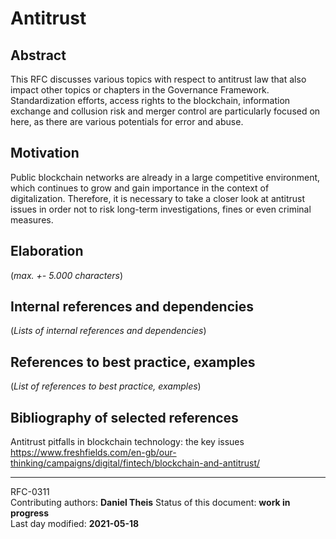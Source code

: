 # Antitrust

## Abstract

This RFC discusses various topics with respect to antitrust law that also impact other topics or chapters in the Governance Framework. Standardization efforts, access rights to the blockchain, information exchange and collusion risk and merger control are particularly focused on here, as there are various potentials for error and abuse.
    
## Motivation

Public blockchain networks are already in a large competitive environment, which continues to grow and gain importance in the context of digitalization. Therefore, it is necessary to take a closer look at antitrust issues in order not to risk long-term investigations, fines or even criminal measures.
    
## Elaboration

(*max. +- 5.000 characters*)
    
## Internal references and dependencies

(*Lists of internal references and dependencies*) 
    
## References to best practice, examples  

(*List of references to best practice, examples*) 

## Bibliography of selected references

Antitrust pitfalls in blockchain technology: the key issues
https://www.freshfields.com/en-gb/our-thinking/campaigns/digital/fintech/blockchain-and-antitrust/

________


RFC-0311   
Contributing authors: **Daniel Theis**
Status of this document: **work in progress**   
Last day modified: **2021-05-18**   